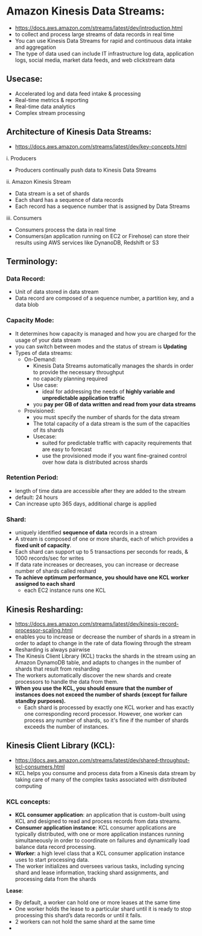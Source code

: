 # Amazon Kinesis Data Streams:

- https://docs.aws.amazon.com/streams/latest/dev/introduction.html
- to collect and process large streams of data records in real time
- You can use Kinesis Data Streams for rapid and continuous data intake and aggregation
- The type of data used can include IT infrastructure log data, application logs, social media, market data feeds, and web clickstream data

## Usecase:
- Accelerated log and data feed intake & processing
- Real-time metrics & reporting
- Real-time data analytics
- Complex stream processing


## Architecture of Kinesis Data Streams:
- https://docs.aws.amazon.com/streams/latest/dev/key-concepts.html

i. Producers
- Producers continually push data to Kinesis Data Streams

ii. Amazon Kinesis Stream
- Data stream is a set of shards
- Each shard has a sequence of data records
- Each record has a sequence number that is assigned by Data Streams

iii. Consumers
- Consumers process the data in real time
- Consumers(an application running on EC2 or Firehose) can store their results using AWS services like DynanoDB, Redshift or S3


## Terminology:

### Data Record:
- Unit of data stored in data stream
- Data record are composed of a sequence number, a partition key, and a data blob

### Capacity Mode:
- It determines how capacity is managed and how you are charged for the usage of your data stream
- you can switch between modes and the status of stream is **Updating**
- Types of data streams:
    - On-Demand:
        - Kinesis Data Streams automatically manages the shards in order to provide the necessary throughput
        - no capacity planning required
        - Use case:
            - ideal for addressing the needs of **highly variable and unpredictable application traffic**
        - you **pay per GB of data written and read from your data streams**
    - Provisioned:
        - you must specify the number of shards for the data stream
        - The total capacity of a data stream is the sum of the capacities of its shards
        - Usecase:
            -  suited for predictable traffic with capacity requirements that are easy to forecast
            - use the provisioned mode if you want fine-grained control over how data is distributed across shards


### Retention Period:
- length of time data are accessible after they are added to the stream
- default: 24 hours
- Can increase upto 365 days, additional charge is applied

### Shard:
- uniquely identified **sequence of data** records in a stream
- A stream is composed of one or more shards, each of which provides a **fixed unit of capacity**.
- Each shard can support up to 5 transactions per seconds for reads, & 1000 records/sec for writes
- If data rate increases or decreases, you can increase or decrease number of shards called reshard
- **To achieve optimum performance, you should have one KCL worker assigned to each shard**
    - each EC2 instance runs one KCL

## Kinesis Resharding:
- https://docs.aws.amazon.com/streams/latest/dev/kinesis-record-processor-scaling.html
- enables you to increase or decrease the number of shards in a stream in order to adapt to change in the rate of data flowing through the stream
- Resharding is always pairwise
- The Kinesis Client Library (KCL) tracks the shards in the stream using an Amazon DynamoDB table, and adapts to changes in the number of shards that result from resharding
- The workers automatically discover the new shards and create processors to handle the data from them.
- **When you use the KCL, you should ensure that the number of instances does not exceed the number of shards (except for failure standby purposes).** 
    - Each shard is processed by exactly one KCL worker and has exactly one corresponding record processor. However, one worker can process any number of shards, so it's fine if the number of shards exceeds the number of instances.

## Kinesis Client Library (KCL):
- https://docs.aws.amazon.com/streams/latest/dev/shared-throughput-kcl-consumers.html
- KCL helps you consume and process data from a Kinesis data stream by taking care of many of the complex tasks associated with distributed computing

### KCL concepts:
- **KCL consumer application**: an application that is custom-built using KCL and designed to read and process records from data streams.
- **Consumer application instance**: KCL consumer applications are typically distributed, with one or more application instances running simultaneously in order to coordinate on failures and dynamically load balance data record processing.
- **Worker**: a high level class that a KCL consumer application instance uses to start processing data.
- The worker initializes and oversees various tasks, including syncing shard and lease information, tracking shard assignments, and processing data from the shards

**Lease**:
- By default, a worker can hold one or more leases at the same time
- One worker holds the lease to a particular shard until it is ready to stop processing this shard’s data records or until it fails.
- 2 workers can not hold the same shard at the same time
- 
